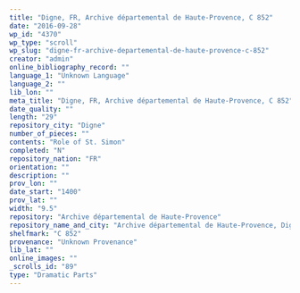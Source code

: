 ```yaml
---
title: "Digne, FR, Archive départemental de Haute-Provence, C 852"
date: "2016-09-28"
wp_id: "4370"
wp_type: "scroll"
wp_slug: "digne-fr-archive-departemental-de-haute-provence-c-852"
creator: "admin"
online_bibliography_record: ""
language_1: "Unknown Language"
language_2: ""
lib_lon: ""
meta_title: "Digne, FR, Archive départemental de Haute-Provence, C 852"
date_quality: ""
length: "29"
repository_city: "Digne"
number_of_pieces: ""
contents: "Role of St. Simon"
completed: "N"
repository_nation: "FR"
orientation: ""
description: ""
prov_lon: ""
date_start: "1400"
prov_lat: ""
width: "9.5"
repository: "Archive départemental de Haute-Provence"
repository_name_and_city: "Archive départemental de Haute-Provence, Digne FR"
shelfmark: "C 852"
provenance: "Unknown Provenance"
lib_lat: ""
online_images: ""
_scrolls_id: "89"
type: "Dramatic Parts"
---
```



